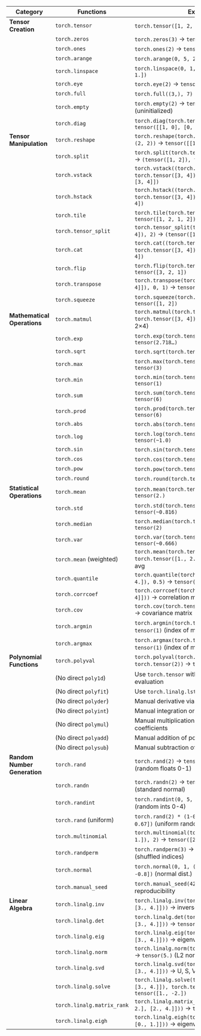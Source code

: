 | **Category**             | **Functions**                                                                                                   | **Example**                                                                                   |
|--------------------------|-----------------------------------------------------------------------------------------------------------------|-----------------------------------------------------------------------------------------------|
| **Tensor Creation**      | `torch.tensor`                                                                                                 | `torch.tensor([1, 2, 3])` → `tensor([1, 2, 3])`                                             |
|                          | `torch.zeros`                                                                                                  | `torch.zeros(3)` → `tensor([0., 0., 0.])`                                                  |
|                          | `torch.ones`                                                                                                   | `torch.ones(2)` → `tensor([1., 1.])`                                                       |
|                          | `torch.arange`                                                                                                 | `torch.arange(0, 5, 2)` → `tensor([0, 2, 4])`                                              |
|                          | `torch.linspace`                                                                                               | `torch.linspace(0, 1, 3)` → `tensor([0., 0.5, 1.])`                                        |
|                          | `torch.eye`                                                                                                    | `torch.eye(2)` → `tensor([[1., 0.], [0., 1.]])`                                            |
|                          | `torch.full`                                                                                                   | `torch.full((3,), 7)` → `tensor([7, 7, 7])`                                                |
|                          | `torch.empty`                                                                                                  | `torch.empty(2)` → `tensor([random values])` (uninitialized)                                |
|                          | `torch.diag`                                                                                                   | `torch.diag(torch.tensor([1, 2]))` → `tensor([[1, 0], [0, 2]])`                            |
| **Tensor Manipulation**  | `torch.reshape`                                                                                                | `torch.reshape(torch.tensor([1, 2, 3, 4]), (2, 2))` → `tensor([[1, 2], [3, 4]])`           |
|                          | `torch.split`                                                                                                  | `torch.split(torch.tensor([1, 2, 3, 4]), 2)` → `(tensor([1, 2]), tensor([3, 4]))`          |
|                          | `torch.vstack`                                                                                                 | `torch.vstack((torch.tensor([1, 2]), torch.tensor([3, 4])))` → `tensor([[1, 2], [3, 4]])`  |
|                          | `torch.hstack`                                                                                                 | `torch.hstack((torch.tensor([1, 2]), torch.tensor([3, 4])))` → `tensor([1, 2, 3, 4])`      |
|                          | `torch.tile`                                                                                                   | `torch.tile(torch.tensor([1, 2]), (2,))` → `tensor([1, 2, 1, 2])`                          |
|                          | `torch.tensor_split`                                                                                           | `torch.tensor_split(torch.tensor([1, 2, 3, 4]), 2)` → `(tensor([1, 2]), tensor([3, 4]))`   |
|                          | `torch.cat`                                                                                                    | `torch.cat((torch.tensor([1, 2]), torch.tensor([3, 4])))` → `tensor([1, 2, 3, 4])`         |
|                          | `torch.flip`                                                                                                   | `torch.flip(torch.tensor([1, 2, 3]), [0])` → `tensor([3, 2, 1])`                           |
|                          | `torch.transpose`                                                                                              | `torch.transpose(torch.tensor([[1, 2], [3, 4]]), 0, 1)` → `tensor([[1, 3], [2, 4]])`       |
|                          | `torch.squeeze`                                                                                                | `torch.squeeze(torch.tensor([[1], [2]]))` → `tensor([1, 2])`                                |
| **Mathematical Operations** | `torch.matmul`                                                                                              | `torch.matmul(torch.tensor([1, 2]), torch.tensor([3, 4]))` → `tensor(11)` (1×3 + 2×4)      |
|                          | `torch.exp`                                                                                                    | `torch.exp(torch.tensor(1.))` → `tensor(2.718…)`                                            |
|                          | `torch.sqrt`                                                                                                   | `torch.sqrt(torch.tensor(4.))` → `tensor(2.)`                                               |
|                          | `torch.max`                                                                                                    | `torch.max(torch.tensor([1, 3, 2]))` → `tensor(3)`                                         |
|                          | `torch.min`                                                                                                    | `torch.min(torch.tensor([1, 3, 2]))` → `tensor(1)`                                         |
|                          | `torch.sum`                                                                                                    | `torch.sum(torch.tensor([1, 2, 3]))` → `tensor(6)`                                         |
|                          | `torch.prod`                                                                                                   | `torch.prod(torch.tensor([2, 3]))` → `tensor(6)`                                           |
|                          | `torch.abs`                                                                                                    | `torch.abs(torch.tensor(-5))` → `tensor(5)`                                                |
|                          | `torch.log`                                                                                                    | `torch.log(torch.tensor(2.718))` → `tensor(~1.0)`                                          |
|                          | `torch.sin`                                                                                                    | `torch.sin(torch.tensor(0.))` → `tensor(0.)`                                               |
|                          | `torch.cos`                                                                                                    | `torch.cos(torch.tensor(0.))` → `tensor(1.)`                                               |
|                          | `torch.pow`                                                                                                    | `torch.pow(torch.tensor(2.), 3)` → `tensor(8.)`                                            |
|                          | `torch.round`                                                                                                  | `torch.round(torch.tensor(3.7))` → `tensor(4.)`                                            |
| **Statistical Operations** | `torch.mean`                                                                                                  | `torch.mean(torch.tensor([1., 2., 3.]))` → `tensor(2.)`                                    |
|                          | `torch.std`                                                                                                    | `torch.std(torch.tensor([1., 2., 3.]))` → `tensor(~0.816)`                                 |
|                          | `torch.median`                                                                                                 | `torch.median(torch.tensor([1, 2, 3]))` → `tensor(2)`                                      |
|                          | `torch.var`                                                                                                    | `torch.var(torch.tensor([1., 2., 3.]))` → `tensor(~0.666)`                                 |
|                          | `torch.mean` (weighted)                                                                                        | `torch.mean(torch.tensor([1., 2.]) * torch.tensor([1., 2.]))` → manual weighted avg       |
|                          | `torch.quantile`                                                                                               | `torch.quantile(torch.tensor([1., 2., 3., 4.]), 0.5)` → `tensor(2.5)`                      |
|                          | `torch.corrcoef`                                                                                               | `torch.corrcoef(torch.tensor([[1, 2], [2, 4]]))` → correlation matrix                      |
|                          | `torch.cov`                                                                                                    | `torch.cov(torch.tensor([[1, 2], [2, 4]]))` → covariance matrix                            |
|                          | `torch.argmin`                                                                                                 | `torch.argmin(torch.tensor([3, 1, 2]))` → `tensor(1)` (index of min)                       |
|                          | `torch.argmax`                                                                                                 | `torch.argmax(torch.tensor([1, 3, 2]))` → `tensor(1)` (index of max)                       |
| **Polynomial Functions** | `torch.polyval`                                                                                                | `torch.polyval(torch.tensor([1, 2]), torch.tensor(2))` → `tensor(4)` (1x + 2 at x=2)       |
|                          | (No direct `poly1d`)                                                                                           | Use `torch.tensor` with manual polynomial evaluation                                       |
|                          | (No direct `polyfit`)                                                                                          | Use `torch.linalg.lstsq` for polynomial fitting                                            |
|                          | (No direct `polyder`)                                                                                          | Manual derivative via `torch.autograd`                                                     |
|                          | (No direct `polyint`)                                                                                          | Manual integration or symbolic tools                                                       |
|                          | (No direct `polymul`)                                                                                          | Manual multiplication of polynomial coefficients                                           |
|                          | (No direct `polyadd`)                                                                                          | Manual addition of polynomial coefficients                                                 |
|                          | (No direct `polysub`)                                                                                          | Manual subtraction of polynomial coefficients                                              |
| **Random Number Generation** | `torch.rand`                                                                                               | `torch.rand(2)` → `tensor([0.12, 0.89])` (random floats 0-1)                               |
|                          | `torch.randn`                                                                                                  | `torch.randn(2)` → `tensor([0.5, -1.2])` (standard normal)                                 |
|                          | `torch.randint`                                                                                                | `torch.randint(0, 5, (2,))` → `tensor([3, 1])` (random ints 0-4)                           |
|                          | `torch.rand` (uniform)                                                                                         | `torch.rand(2) * (1-0) + 0` → `tensor([0.45, 0.67])` (uniform random)                      |
|                          | `torch.multinomial`                                                                                            | `torch.multinomial(torch.tensor([1., 1., 1.]), 2)` → `tensor([2, 1])` (random pick)        |
|                          | `torch.randperm`                                                                                               | `torch.randperm(3)` → `tensor([2, 0, 1])` (shuffled indices)                               |
|                          | `torch.normal`                                                                                                 | `torch.normal(0, 1, (2,))` → `tensor([0.2, -0.8])` (normal dist.)                          |
|                          | `torch.manual_seed`                                                                                            | `torch.manual_seed(42)` → sets seed for reproducibility                                    |
| **Linear Algebra**       | `torch.linalg.inv`                                                                                             | `torch.linalg.inv(torch.tensor([[1., 2.], [3., 4.]]))` → inverse matrix                    |
|                          | `torch.linalg.det`                                                                                             | `torch.linalg.det(torch.tensor([[1., 2.], [3., 4.]]))` → `tensor(-2.)` (determinant)       |
|                          | `torch.linalg.eig`                                                                                             | `torch.linalg.eig(torch.tensor([[1., 2.], [3., 4.]]))` → eigenvalues, eigenvectors         |
|                          | `torch.linalg.norm`                                                                                            | `torch.linalg.norm(torch.tensor([3., 4.]))` → `tensor(5.)` (L2 norm)                       |
|                          | `torch.linalg.svd`                                                                                             | `torch.linalg.svd(torch.tensor([[1., 2.], [3., 4.]]))` → U, S, Vh tensors                  |
|                          | `torch.linalg.solve`                                                                                           | `torch.linalg.solve(torch.tensor([[1., 2.], [3., 4.]]), torch.tensor([5., 6.]))` → `tensor([1., -2.])` |
|                          | `torch.linalg.matrix_rank`                                                                                     | `torch.linalg.matrix_rank(torch.tensor([[1., 2.], [2., 4.]]))` → `tensor(1)` (rank)        |
|                          | `torch.linalg.eigh`                                                                                            | `torch.linalg.eigh(torch.tensor([[1., 0.], [0., 1.]]))` → eigenvalues, eigenvectors        |
